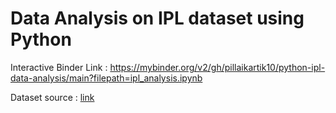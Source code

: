 # Data Analysis on IPL dataset using Python  
  
Interactive Binder Link : https://mybinder.org/v2/gh/pillaikartik10/python-ipl-data-analysis/main?filepath=ipl_analysis.ipynb  
  
Dataset source : [link](https://www.kaggle.com/patrickb1912/ipl-complete-dataset-20082020?select=IPL+Matches+2008-2020.csv)  

